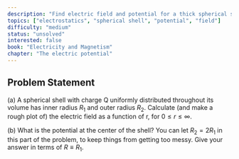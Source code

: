 ```yaml
---
description: "Find electric field and potential for a thick spherical shell"
topics: ["electrostatics", "spherical shell", "potential", "field"]
difficulty: "medium"
status: "unsolved"
interested: false
book: "Electricity and Magnetism"
chapter: "The electric potential"
---
```


## Problem Statement
(a) A spherical shell with charge Q uniformly distributed throughout its volume has inner radius $R_1$ and outer radius $R_2$. Calculate (and make a rough plot of) the electric field as a function of r, for $0 ≤ r ≤ ∞$.

(b) What is the potential at the center of the shell? You can let $R_2 = 2R_1$ in this part of the problem, to keep things from getting too messy. Give your answer in terms of $R ≡ R_1$.